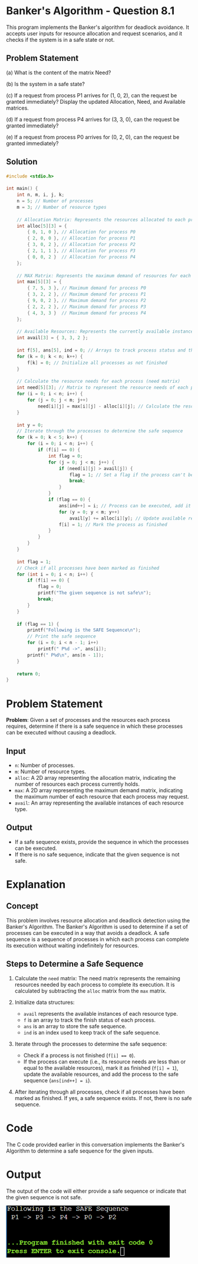 # Banker's Algorithm - Question 8.1

This program implements the Banker's algorithm for deadlock avoidance. It accepts user inputs for resource allocation and request scenarios, and it checks if the system is in a safe state or not.

## Problem Statement

(a) What is the content of the matrix Need?

(b) Is the system in a safe state?

(c) If a request from process P1 arrives for (1, 0, 2), can the request be granted immediately? Display the updated Allocation, Need, and Available matrices.

(d) If a request from process P4 arrives for (3, 3, 0), can the request be granted immediately?

(e) If a request from process P0 arrives for (0, 2, 0), can the request be granted immediately?

## Solution

```cpp
#include <stdio.h>

int main() {
    int n, m, i, j, k;
    n = 5; // Number of processes
    m = 3; // Number of resource types

    // Allocation Matrix: Represents the resources allocated to each process
    int alloc[5][3] = {
        { 0, 1, 0 }, // Allocation for process P0
        { 2, 0, 0 }, // Allocation for process P1
        { 3, 0, 2 }, // Allocation for process P2
        { 2, 1, 1 }, // Allocation for process P3
        { 0, 0, 2 }  // Allocation for process P4
    };

    // MAX Matrix: Represents the maximum demand of resources for each process
    int max[5][3] = {
        { 7, 5, 3 }, // Maximum demand for process P0
        { 3, 2, 2 }, // Maximum demand for process P1
        { 9, 0, 2 }, // Maximum demand for process P2
        { 2, 2, 2 }, // Maximum demand for process P3
        { 4, 3, 3 }  // Maximum demand for process P4
    };

    // Available Resources: Represents the currently available instances of each resource type
    int avail[3] = { 3, 3, 2 };

    int f[5], ans[5], ind = 0; // Arrays to track process status and the safe sequence
    for (k = 0; k < n; k++) {
        f[k] = 0; // Initialize all processes as not finished
    }

    // Calculate the resource needs for each process (need matrix)
    int need[5][3]; // Matrix to represent the resource needs of each process
    for (i = 0; i < n; i++) {
        for (j = 0; j < m; j++)
            need[i][j] = max[i][j] - alloc[i][j]; // Calculate the resource needs
    }

    int y = 0;
    // Iterate through the processes to determine the safe sequence
    for (k = 0; k < 5; k++) {
        for (i = 0; i < n; i++) {
            if (f[i] == 0) {
                int flag = 0;
                for (j = 0; j < m; j++) {
                    if (need[i][j] > avail[j]) {
                        flag = 1; // Set a flag if the process can't be executed
                        break;
                    }
                }
                if (flag == 0) {
                    ans[ind++] = i; // Process can be executed, add it to the safe sequence
                    for (y = 0; y < m; y++)
                        avail[y] += alloc[i][y]; // Update available resources
                    f[i] = 1; // Mark the process as finished
                }
            }
        }
    }

    int flag = 1;
    // Check if all processes have been marked as finished
    for (int i = 0; i < n; i++) {
        if (f[i] == 0) {
            flag = 0;
            printf("The given sequence is not safe\n");
            break;
        }
    }

    if (flag == 1) {
        printf("Following is the SAFE Sequence\n");
        // Print the safe sequence
        for (i = 0; i < n - 1; i++)
            printf(" P%d ->", ans[i]);
        printf(" P%d\n", ans[n - 1]);
    }

    return 0;
}

```
# Problem Statement

**Problem**: Given a set of processes and the resources each process requires, determine if there is a safe sequence in which these processes can be executed without causing a deadlock.

## Input

- `n`: Number of processes.
- `m`: Number of resource types.
- `alloc`: A 2D array representing the allocation matrix, indicating the number of resources each process currently holds.
- `max`: A 2D array representing the maximum demand matrix, indicating the maximum number of each resource that each process may request.
- `avail`: An array representing the available instances of each resource type.

## Output

- If a safe sequence exists, provide the sequence in which the processes can be executed.
- If there is no safe sequence, indicate that the given sequence is not safe.

# Explanation

## Concept

This problem involves resource allocation and deadlock detection using the Banker's Algorithm. The Banker's Algorithm is used to determine if a set of processes can be executed in a way that avoids a deadlock. A safe sequence is a sequence of processes in which each process can complete its execution without waiting indefinitely for resources.

## Steps to Determine a Safe Sequence

1. Calculate the `need` matrix: The need matrix represents the remaining resources needed by each process to complete its execution. It is calculated by subtracting the `alloc` matrix from the `max` matrix.

2. Initialize data structures:
   - `avail` represents the available instances of each resource type.
   - `f` is an array to track the finish status of each process.
   - `ans` is an array to store the safe sequence.
   - `ind` is an index used to keep track of the safe sequence.

3. Iterate through the processes to determine the safe sequence:
   - Check if a process is not finished (`f[i] == 0`).
   - If the process can execute (i.e., its resource needs are less than or equal to the available resources), mark it as finished (`f[i] = 1`), update the available resources, and add the process to the safe sequence (`ans[ind++] = i`).

4. After iterating through all processes, check if all processes have been marked as finished. If yes, a safe sequence exists. If not, there is no safe sequence.

# Code

The C code provided earlier in this conversation implements the Banker's Algorithm to determine a safe sequence for the given inputs.

# Output

The output of the code will either provide a safe sequence or indicate that the given sequence is not safe.

![Alt text](image.png)
